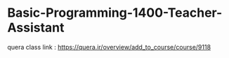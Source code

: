 # Basic-Programming-1400-Teacher-Assistant
quera class link : https://quera.ir/overview/add_to_course/course/9118
